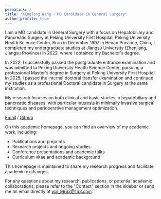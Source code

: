 ```yaml
---
permalink: /
title: "Xinglong Wang - MD Candidate in General Surgery"
author_profile: true
---
```


I am a MD candidate in General Surgery with a focus on Hepatobiliary and Pancreatic Surgery at Peking University First Hospital, Peking University Health Science Center. Born in December 1997 in Henan Province, China, I completed my undergraduate studies at Jiangsu University (Zhenjiang, Jiangsu Province) in 2022, where I obtained my Bachelor's degree.

In 2022, I successfully passed the postgraduate entrance examination and was admitted to Peking University Health Science Center, pursuing a professional Master's degree in Surgery at Peking University First Hospital. In 2025, I passed the internal doctoral transfer examination and continued my studies as a professional Doctoral candidate in Surgery at the same institution.

My research focuses on both clinical and basic studies in hepatobiliary and pancreatic diseases, with particular interests in minimally invasive surgical techniques and perioperative management optimization.

[Email](mailto:wxl_9963@163.com) / [Github](https://github.com/wxl9963) 

On this academic homepage, you can find an overview of my academic work, including:
- Publications and preprints
- Research projects and ongoing studies
- Conference presentations and academic talks
- Curriculum vitae and academic background

This homepage is maintained to share my research progress and facilitate academic exchanges.

For any questions about my research, publications, or potential academic collaborations, please refer to the "Contact" section in the sidebar or send me an email directly at wxl_9963@163.com.
